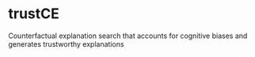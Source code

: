 # trustCE
Counterfactual explanation search that accounts for cognitive biases and generates trustworthy explanations
